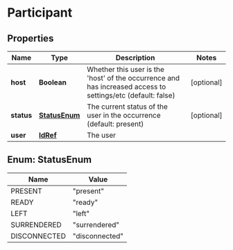 
# Participant

## Properties
Name | Type | Description | Notes
------------ | ------------- | ------------- | -------------
**host** | **Boolean** | Whether this user is the &#39;host&#39; of the occurrence and has increased access to settings/etc (default: false) |  [optional]
**status** | [**StatusEnum**](#StatusEnum) | The current status of the user in the occurrence (default: present) |  [optional]
**user** | [**IdRef**](IdRef.md) | The user | 


<a name="StatusEnum"></a>
## Enum: StatusEnum
Name | Value
---- | -----
PRESENT | &quot;present&quot;
READY | &quot;ready&quot;
LEFT | &quot;left&quot;
SURRENDERED | &quot;surrendered&quot;
DISCONNECTED | &quot;disconnected&quot;




